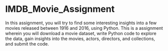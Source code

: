 # IMDB_Movie_Assignment

In this assignment, you will try to find some interesting insights into a few movies released between 1916 and 2016, using Python. This is a assignment wherein you will download a movie dataset, write Python code to explore the data, gain insights into the movies, actors, directors, and collections, and submit the code.
